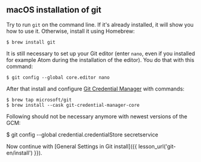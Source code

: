 ## macOS installation of git

Try to run `git` on the command line.
If it's already installed, it will show you how to use it.
Otherwise, install it using Homebrew:

```console
$ brew install git
```

It is still necessary to set up your Git editor (enter `nano`,
even if you installed for example Atom during the installation of the editor).
You do that with this command:

```console
$ git config --global core.editor nano
```

After that install and configure [Git Credential Manager](https://github.com/GitCredentialManager/git-credential-manager) with commands:

```console
$ brew tap microsoft/git
$ brew install --cask git-credential-manager-core
```

Following should not be necessary anymore with newest versions of the GCM:

$ git config --global credential.credentialStore secretservice 

Now continue with [General Settings in Git install]({{ lesson_url('git-en/install') }}).
